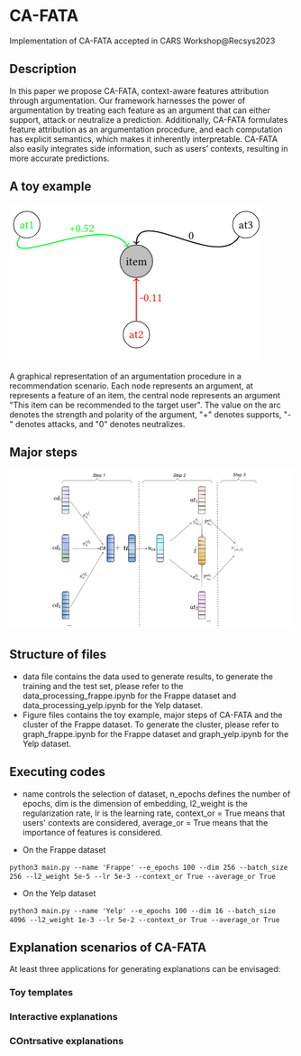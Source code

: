 # CA-FATA
Implementation of CA-FATA accepted in CARS Workshop@Recsys2023

## Description

In this paper we propose CA-FATA, context-aware features attribution through argumentation. Our framework harnesses the power of argumentation by treating each feature as an argument that can either support, attack or neutralize a prediction. Additionally, CA-FATA formulates feature attribution as an argumentation procedure, and each computation has explicit semantics, which makes it inherently interpretable. CA-FATA also easily integrates side information, such as users’ contexts, resulting in more accurate predictions.

## A toy example
![A graphical representation of an argumentation procedure in a recommendation scenario. Each node represents an argument, at represents a feature of an item, the central node represents an argument "This item can be recommended to the target user". The value on the arc denotes the strength and polarity of the argument, "+" denotes supports, "-" denotes attacks, and "0" denotes neutralizes. ](https://github.com/JinfengZh/ca-fata/blob/master/figures/toy.png)

A graphical representation of an argumentation procedure in a recommendation scenario. Each node represents an argument, at represents a feature of an item, the central node represents an argument "This item can be recommended to the target user". The value on the arc denotes the strength and polarity of the argument, "+" denotes supports, "-" denotes attacks, and "0" denotes neutralizes.

## Major steps

![The major steps CA-FATA](https://github.com/JinfengZh/ca-fata/blob/master/figures/framework.png)
## Structure of files
* data file contains the data used to generate results, to generate the training and the test set, please refer to the data_processing_frappe.ipynb for the Frappe dataset and data_processing_yelp.ipynb for the Yelp dataset.
* Figure files contains the toy example, major steps of CA-FATA and the cluster of the Frappe dataset. To generate the cluster, please refer to graph_frappe.ipynb for the Frappe dataset and graph_yelp.ipynb for the Yelp dataset.

## Executing codes

* name controls the selection of dataset, n_epochs defines the number of epochs, dim is the dimension of embedding, l2_weight is the regularization rate, lr is the learning rate, context_or = True means that users' contexts are considered, average_or = True means that the importance of features is considered.

* On the Frappe dataset

```
python3 main.py --name 'Frappe' --e_epochs 100 --dim 256 --batch_size 256 --l2_weight 5e-5 --lr 5e-3 --context_or True --average_or True
```
* On the Yelp dataset
```
python3 main.py --name 'Yelp' --e_epochs 100 --dim 16 --batch_size 4096 --l2_weight 1e-3 --lr 5e-2 --context_or True --average_or True
```

## Explanation scenarios of CA-FATA
At least three applications for generating explanations can be envisaged: 
### Toy templates
### Interactive explanations
### COntrsative explanations
